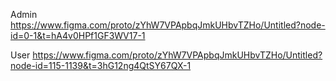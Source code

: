 Admin
https://www.figma.com/proto/zYhW7VPApbqJmkUHbvTZHo/Untitled?node-id=0-1&t=hA4v0HPf1GF3WV17-1

User
https://www.figma.com/proto/zYhW7VPApbqJmkUHbvTZHo/Untitled?node-id=115-1139&t=3hG12ng4QtSY67QX-1
